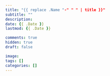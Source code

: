 ```yaml
---
title: "{{ replace .Name "-" " " | title }}"
subtitle: ""
description: 
date: {{ .Date }}
lastmod: {{ .Date }}

comments: true
hidden: true
draft: false

image: 
tags: []
categories: []
---
```

<!--more-->